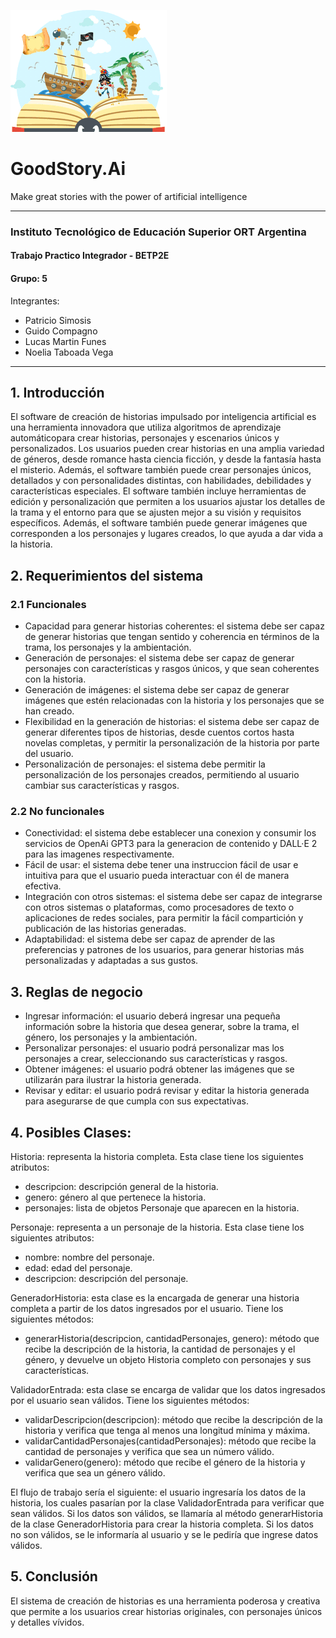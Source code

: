 ![alt text](https://github.com/psimosis/goodstory.ai/blob/develop/images/logo_goodstoryai.png?raw=true)
# GoodStory.Ai

Make great stories with the power of artificial intelligence
***
### Instituto Tecnológico de Educación Superior ORT Argentina 
#### Trabajo Practico Integrador - BETP2E
#### Grupo: 5

Integrantes:

- Patricio Simosis
- Guido Compagno
- Lucas Martin Funes
- Noelia Taboada Vega

***

## 1. Introducción
El software de creación de historias impulsado por inteligencia artificial es una herramienta innovadora que utiliza algoritmos de aprendizaje automáticopara crear historias, personajes y escenarios únicos y personalizados.
Los usuarios pueden crear historias en una amplia variedad de géneros, desde romance hasta ciencia ficción, y desde la fantasía hasta el misterio. Además, el software también puede crear personajes únicos, detallados y con personalidades distintas, con habilidades, debilidades y características especiales.
El software también incluye herramientas de edición y personalización que permiten a los usuarios ajustar los detalles de la trama y el entorno para que se ajusten mejor a su visión y requisitos específicos. Además, el software también puede generar imágenes que corresponden a los personajes y lugares creados, lo que ayuda a dar vida a la historia.

## 2. Requerimientos del sistema

### 2.1 Funcionales

- Capacidad para generar historias coherentes: el sistema debe ser capaz de generar historias que tengan sentido y coherencia en términos de la trama, los personajes y la ambientación.
- Generación de personajes: el sistema debe ser capaz de generar personajes con características y rasgos únicos, y que sean coherentes con la historia.
- Generación de imágenes: el sistema debe ser capaz de generar imágenes que estén relacionadas con la historia y los personajes que se han creado.
- Flexibilidad en la generación de historias: el sistema debe ser capaz de generar diferentes tipos de historias, desde cuentos cortos hasta novelas completas, y permitir la personalización de la historia por parte del usuario.
- Personalización de personajes: el sistema debe permitir la personalización de los personajes creados, permitiendo al usuario cambiar sus características y rasgos.

### 2.2 No funcionales

- Conectividad: el sistema debe establecer una conexion y consumir los servicios de OpenAi GPT3 para la generacion de contenido y DALL·E 2 para las imagenes respectivamente.
- Fácil de usar: el sistema debe tener una instruccion fácil de usar e intuitiva para que el usuario pueda interactuar con él de manera efectiva.
- Integración con otros sistemas: el sistema debe ser capaz de integrarse con otros sistemas o plataformas, como procesadores de texto o aplicaciones de redes sociales, para permitir la fácil compartición y publicación de las historias generadas.
- Adaptabilidad: el sistema debe ser capaz de aprender de las preferencias y patrones de los usuarios, para generar historias más personalizadas y adaptadas a sus gustos.

## 3. Reglas de negocio

- Ingresar información: el usuario deberá ingresar una pequeña información sobre la historia que desea generar, sobre la trama, el género, los personajes y la ambientación.
- Personalizar personajes: el usuario podrá personalizar mas los personajes a crear, seleccionando sus características y rasgos.
- Obtener imágenes: el usuario podrá obtener las imágenes que se utilizarán para ilustrar la historia generada.
- Revisar y editar: el usuario podrá revisar y editar la historia generada para asegurarse de que cumpla con sus expectativas.


## 4. Posibles Clases:

Historia: representa la historia completa. Esta clase tiene los siguientes atributos:
- descripcion: descripción general de la historia.
- genero: género al que pertenece la historia.
- personajes: lista de objetos Personaje que aparecen en la historia.

Personaje: representa a un personaje de la historia. Esta clase tiene los siguientes atributos:
- nombre: nombre del personaje.
- edad: edad del personaje.
- descripcion: descripción del personaje.

GeneradorHistoria: esta clase es la encargada de generar una historia completa a partir de los datos ingresados por el usuario. Tiene los siguientes métodos:
- generarHistoria(descripcion, cantidadPersonajes, genero): método que recibe la descripción de la historia, la cantidad de personajes y el género, y devuelve un objeto Historia completo con personajes y sus características.

ValidadorEntrada: esta clase se encarga de validar que los datos ingresados por el usuario sean válidos. Tiene los siguientes métodos:

- validarDescripcion(descripcion): método que recibe la descripción de la historia y verifica que tenga al menos una longitud mínima y máxima.
- validarCantidadPersonajes(cantidadPersonajes): método que recibe la cantidad de personajes y verifica que sea un número válido.
- validarGenero(genero): método que recibe el género de la historia y verifica que sea un género válido.

El flujo de trabajo sería el siguiente: el usuario ingresaría los datos de la historia, los cuales pasarían por la clase ValidadorEntrada para verificar que sean válidos. Si los datos son válidos, se llamaría al método generarHistoria de la clase GeneradorHistoria para crear la historia completa. Si los datos no son válidos, se le informaría al usuario y se le pediría que ingrese datos válidos.

## 5. Conclusión
El sistema de creación de historias es una herramienta poderosa y creativa que permite a los usuarios crear historias originales, con personajes únicos y detalles vívidos.
